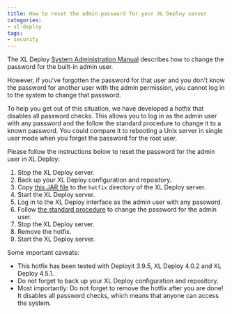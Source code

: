 ```yaml
---
title: How to reset the admin password for your XL Deploy server
categories:
- xl-deploy
tags:
- security
---
```


The XL Deploy [System Administration Manual](http://docs.xebialabs.com/releases/latest/xl-deploy/systemadminmanual.html#changing-the-admin-password) describes how to change the password for the built-in admin user.

However, if you've forgotten the password for that user and you don't know the password for another user with the admin permission, you cannot log in to the system to change that password.

To help you get out of this situation, we have developed a hotfix that disables all password checks. This allows you to log in as the admin user with any password and the follow the standard procedure to change it to a known password. You could compare it to rebooting a Unix server in single user mode when you forget the password for the root user.

Please follow the instructions below to reset the password for the admin user in XL Deploy:

1. Stop the XL Deploy server.
1. Back up your XL Deploy configuration and repository.
1. Copy [this JAR file](/sample-scripts/hotfix-disable-password-check.jar) to the `hotfix` directory of the XL Deploy server.
1. Start the XL Deploy server.
1. Log in to the XL Deploy interface as the admin user with any password.
1. Follow [the standard procedure](http://docs.xebialabs.com/releases/latest/xl-deploy/systemadminmanual.html#changing-the-admin-password) to change the password for the admin user.
1. Stop the XL Deploy server.
1. Remove the hotfix.
1. Start the XL Deploy server.

Some important caveats:

* This hotfix has been tested with Deployit 3.9.5, XL Deploy 4.0.2 and XL Deploy 4.5.1.
* Do not forget to back up your XL Deploy configuration and repository.
* Most importantly: Do not forget to remove the hotfix after you are done! It disables all password checks, which means that anyone can access the system.
